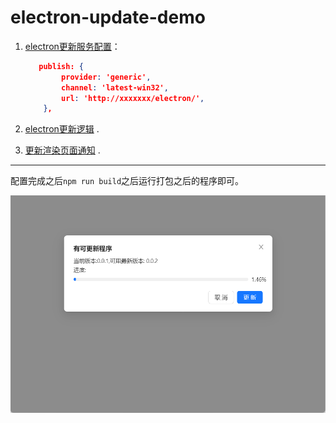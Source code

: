 # electron-update-demo

1. [electron更新服务配置](https://github.com/RSS1102/eletron-update-demo/blob/main/electron-builder.json5)：

   ```json
      publish: {
           provider: 'generic',
           channel: 'latest-win32',
           url: 'http://xxxxxxx/electron/',
       },
   ```

2. [electron更新逻辑](https://github.com/RSS1102/eletron-update-demo/blob/main/electron/update/update.ts) .
3. [更新渲染页面通知](https://github.com/RSS1102/eletron-update-demo/blob/main/src/update/index.tsx) .



---

配置完成之后`npm run build`之后运行打包之后的程序即可。

![更新图例](/public/1676557707275.jpg)
